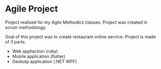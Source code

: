 # Agile Project

Project realised for my Agile Methodics classes. 
Project was created in scrum methodology.

Goal of this project was to create restaurant online service.
Project is made of 3 parts:
- Web appliaction (ruby)
- Mobile application (flutter)
- Deskotp application (.NET WPF)

